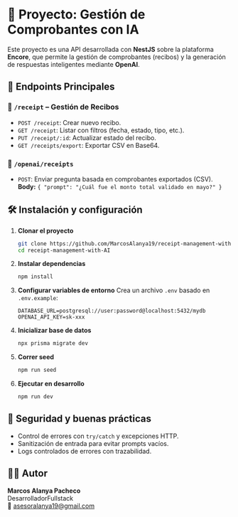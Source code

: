 # 🧾 Proyecto: Gestión de Comprobantes con IA

Este proyecto es una API desarrollada con **NestJS** sobre la plataforma **Encore**, que permite la gestión de comprobantes (recibos) y la generación de respuestas inteligentes mediante **OpenAI**.

## 🚀 Endpoints Principales

### 📄 `/receipt` – Gestión de Recibos
- `POST /receipt`: Crear nuevo recibo.
- `GET /receipt`: Listar con filtros (fecha, estado, tipo, etc.).
- `PUT /receipt/:id`: Actualizar estado del recibo.
- `GET /receipts/export`: Exportar CSV en Base64.

### 🤖 `/openai/receipts`
- `POST`: Enviar pregunta basada en comprobantes exportados (CSV).  
  **Body:** `{ "prompt": "¿Cuál fue el monto total validado en mayo?" }`

## 🛠️ Instalación y configuración

1. **Clonar el proyecto**
   ```bash
   git clone https://github.com/MarcosAlanya19/receipt-management-with-AI
   cd receipt-management-with-AI
   ```

2. **Instalar dependencias**
   ```bash
   npm install
   ```

3. **Configurar variables de entorno**
   Crea un archivo `.env` basado en `.env.example`:

   ```env
   DATABASE_URL=postgresql://user:password@localhost:5432/mydb
   OPENAI_API_KEY=sk-xxx
   ```

4. **Inicializar base de datos**
   ```bash
   npx prisma migrate dev
   ```

5. **Correr seed**
   ```bash
   npm run seed
   ```

5. **Ejecutar en desarrollo**
   ```bash
   npm run dev
   ```

## 🔐 Seguridad y buenas prácticas

- Control de errores con `try/catch` y excepciones HTTP.
- Sanitización de entrada para evitar prompts vacíos.
- Logs controlados de errores con trazabilidad.

## 🧑‍💻 Autor

**Marcos Alanya Pacheco**  
DesarrolladorFullstack  
📧 asesoralanya19@gmail.com

